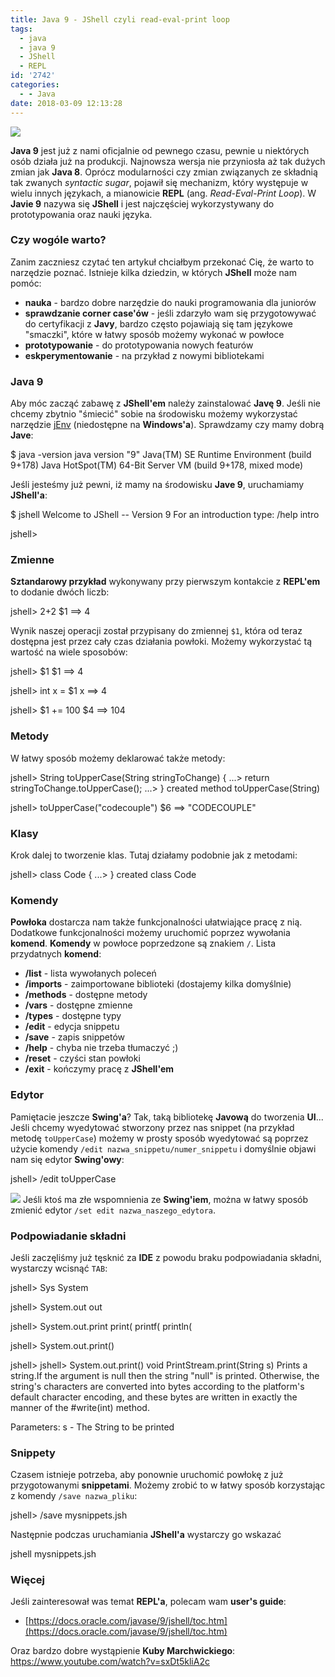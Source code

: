 ```yaml
---
title: Java 9 - JShell czyli read-eval-print loop
tags:
  - java
  - java 9
  - JShell
  - REPL
id: '2742'
categories:
  - - Java
date: 2018-03-09 12:13:28
---
```


![](http://codecouple.pl/wp-content/uploads/2017/02/java-logo.png)

**Java 9** jest już z nami oficjalnie od pewnego czasu, pewnie u niektórych osób działa już na produkcji. Najnowsza wersja nie przyniosła aż tak dużych zmian jak **Java 8**. Oprócz modularności czy zmian związanych ze składnią tak zwanych _syntactic sugar_, pojawił się mechanizm, który występuje w wielu innych językach, a mianowicie **REPL** (ang. _Read-Eval-Print Loop_). W **Javie 9** nazywa się **JShell** i jest najczęściej wykorzystywany do prototypowania oraz nauki języka.
<!-- more -->
### Czy wogóle warto?

Zanim zaczniesz czytać ten artykuł chciałbym przekonać Cię, że warto to narzędzie poznać. Istnieje kilka dziedzin, w których **JShell** może nam pomóc:

*   **nauka** - bardzo dobre narzędzie do nauki programowania dla juniorów
*   **sprawdzanie corner case'ów** - jeśli zdarzyło wam się przygotowywać do certyfikacji z **Javy**, bardzo często pojawiają się tam językowe "smaczki", które w łatwy sposób możemy wykonać w powłoce
*   **prototypowanie** - do prototypowania nowych featurów
*   **eskperymentowanie** - na przykład z nowymi bibliotekami

### Java 9

Aby móc zacząć zabawę z **JShell'em** należy zainstalować **Javę 9**. Jeśli nie chcemy zbytnio "śmiecić" sobie na środowisku możemy wykorzystać narzędzie [jEnv](http://www.jenv.be/) (niedostępne na **Windows'a**). Sprawdzamy czy mamy dobrą **Jave**:

$ java -version
java version "9"
Java(TM) SE Runtime Environment (build 9+178)
Java HotSpot(TM) 64-Bit Server VM (build 9+178, mixed mode)

Jeśli jesteśmy już pewni, iż mamy na środowisku **Jave 9**, uruchamiamy **JShell'a**:

$ jshell
 Welcome to JShell -- Version 9
 For an introduction type: /help intro

jshell>

### Zmienne

**Sztandarowy przykład** wykonywany przy pierwszym kontakcie z **REPL'em** to dodanie dwóch liczb:

jshell> 2+2
$1 ==> 4

Wynik naszej operacji został przypisany do zmiennej `$1`, która od teraz dostępna jest przez cały czas działania powłoki. Możemy wykorzystać tą wartość na wiele sposobów:

jshell> $1
$1 ==> 4

jshell> int x = $1
x ==> 4

jshell> $1 += 100
$4 ==> 104

### Metody

W łatwy sposób możemy deklarować także metody:

jshell> String toUpperCase(String stringToChange) {
...> return stringToChange.toUpperCase();
...> }
 created method toUpperCase(String)

jshell> toUpperCase("codecouple")
$6 ==> "CODECOUPLE"

### Klasy

Krok dalej to tworzenie klas. Tutaj działamy podobnie jak z metodami:

jshell> class Code {
...> }
 created class Code

### Komendy

**Powłoka** dostarcza nam także funkcjonalności ułatwiające pracę z nią. Dodatkowe funkcjonalności możemy uruchomić poprzez wywołania **komend**. **Komendy** w powłoce poprzedzone są znakiem `/`. Lista przydatnych **komend**:

*   **/list** - lista wywołanych poleceń
*   **/imports** - zaimportowane biblioteki (dostajemy kilka domyślnie)
*   **/methods** - dostępne metody
*   **/vars** - dostępne zmienne
*   **/types** - dostępne typy
*   **/edit** - edycja snippetu
*   **/save** - zapis snippetów
*   **/help** - chyba nie trzeba tłumaczyć ;)
*   **/reset** - czyści stan powłoki
*   **/exit** - kończymy pracę z **JShell'em**

### Edytor

Pamiętacie jeszcze **Swing'a**? Tak, taką bibliotekę **Javową** do tworzenia **UI**... Jeśli chcemy wyedytować stworzony przez nas snippet (na przykład metodę `toUpperCase`) możemy w prosty sposób wyedytować są poprzez użycie komendy `/edit nazwa_snippetu/numer_snippetu` i domyślnie objawi nam się edytor **Swing'owy**:

jshell> /edit toUpperCase

![](http://codecouple.pl/wp-content/uploads/2018/02/jshellEditor.png) Jeśli ktoś ma złe wspomnienia ze **Swing'iem**, można w łatwy sposób zmienić edytor `/set edit nazwa_naszego_edytora`.

### Podpowiadanie składni

Jeśli zaczęliśmy już tęsknić za **IDE** z powodu braku podpowiadania składni, wystarczy wcisnąć `TAB`:

jshell> Sys
System

jshell> System.out
out

jshell> System.out.print
print(     printf(    println(

jshell> System.out.print()

jshell> jshell> System.out.print()
void PrintStream.print(String s)
Prints a string.If the argument is null then the string "null" is printed. Otherwise, the
string's characters are converted into bytes according to the platform's default character
encoding, and these bytes are written in exactly the manner of the #write(int) method.

Parameters:
s - The String to be printed

### Snippety

Czasem istnieje potrzeba, aby ponownie uruchomić powłokę z już przygotowanymi **snippetami**. Możemy zrobić to w łatwy sposób korzystając z komendy `/save nazwa_pliku`:

jshell> /save mysnippets.jsh

Następnie podczas uruchamiania **JShell'a** wystarczy go wskazać

jshell mysnippets.jsh

### Więcej

Jeśli zainteresował was temat **REPL'a**, polecam wam **user's guide**:

*   [https://docs.oracle.com/javase/9/jshell/toc.htm](https://docs.oracle.com/javase/9/jshell/toc.htm)

Oraz bardzo dobre wystąpienie **Kuby Marchwickiego**: https://www.youtube.com/watch?v=sxDt5kliA2c